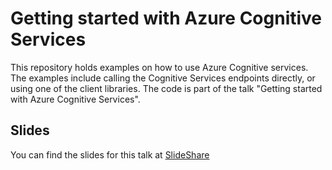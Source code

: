 # Getting started with Azure Cognitive Services  
This repository holds examples on how to use Azure Cognitive services. The examples include calling the Cognitive Services endpoints directly, or using one of the client libraries. 
The code is part of the talk "Getting started with Azure Cognitive Services".

## Slides  
You can find the slides for this talk at [SlideShare](https://www.slideshare.net/rickvdbosch/getting-started-with-azure-cognitive-services)
